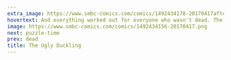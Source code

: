 ```yaml
---
extra_image: https://www.smbc-comics.com/comics/1492434178-20170417after.png
hovertext: And everything worked out for everyone who wasn't dead. The End.
image: https://www.smbc-comics.com/comics/1492434156-20170417.png
next: puzzle-time
prev: dead
title: The Ugly Duckling
---
```

